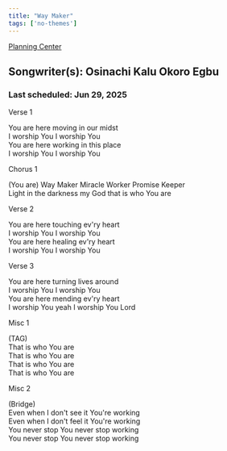 ```yaml
---
title: "Way Maker"
tags: ['no-themes']
---
```


[Planning Center](https://services.planningcenteronline.com/songs/22601018)

## Songwriter(s): Osinachi Kalu Okoro Egbu
### Last scheduled: Jun 29, 2025          

Verse 1  
  
You are here moving in our midst  
I worship You I worship You  
You are here working in this place  
I worship You I worship You  
  
Chorus 1  
  
(You are) Way Maker Miracle Worker Promise Keeper  
Light in the darkness my God that is who You are  
  
Verse 2  
  
You are here touching ev'ry heart  
I worship You I worship You  
You are here healing ev'ry heart  
I worship You I worship You  
  
Verse 3  
  
You are here turning lives around  
I worship You I worship You  
You are here mending ev'ry heart  
I worship You yeah I worship You Lord  
  
Misc 1  
  
(TAG)  
That is who You are  
That is who You are  
That is who You are  
That is who You are  
  
Misc 2  
  
(Bridge)  
Even when I don't see it You're working  
Even when I don't feel it You're working  
You never stop You never stop working  
You never stop You never stop working
